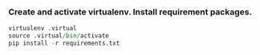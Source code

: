 ### Create and activate virtualenv. Install requirement packages.
```python
virtualenv .virtual
source .virtual/bin/activate
pip install -r requirements.txt
```

